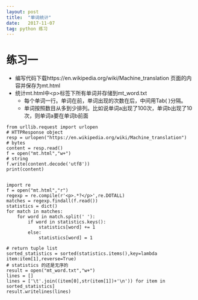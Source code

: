 ```yaml
---
layout: post
title:  "单词统计"
date:   2017-11-07
tag: python 练习
---
```


# 练习一
* 编写代码下载https://en.wikipedia.org/wiki/Machine_translation 页面的内容并保存为mt.html
* 统计mt.html中\<p>标签下所有单词并存储到mt_word.txt
	* 每个单词一行。单词在前，单词出现的次数在后，中间用Tab(	)分隔。
	* 单词按照数目从多到少排列。比如说单词a出现了100次，单词b出现了10次，则单词a要在单词b前面
	
```
from urllib.request import urlopen
# HTTPResponse object
resp = urlopen("https://en.wikipedia.org/wiki/Machine_translation")
# bytes
content = resp.read()
f = open("mt.html","w+")
# string
f.write(content.decode('utf8'))
print(content)


import re
f = open("mt.html","r")
regexp = re.compile(r'<p>.*?</p>',re.DOTALL)
matches = regexp.findall(f.read())
statistics = dict()
for match in matches:
    for word in match.split(' '):
        if word in statistics.keys():
            statistics[word] += 1
        else:
            statistics[word] = 1

# return tuple list
sorted_statistics = sorted(statistics.items(),key=lambda item:item[1],reverse=True)
# statistics 的还是无序的
result = open("mt_word.txt","w+")
lines = []
lines = ['\t'.join((item[0],str(item[1])+'\n')) for item in sorted_statistics]
result.writelines(lines)
```
